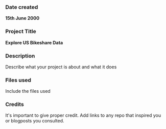 ### Date created

**15th June 2000** 

### Project Title

**Explore US Bikeshare Data**

### Description
Describe what your project is about and what it does

### Files used
Include the files used

### Credits
It's important to give proper credit. Add links to any repo that inspired you or blogposts you consulted.

